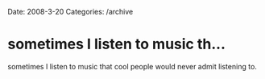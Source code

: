 Date: 2008-3-20
Categories: /archive

# sometimes I listen to music th...

sometimes I listen to music that cool people would never admit listening to.
